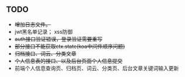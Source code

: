 ## TODO

- ~~增加日志文件。~~
- jwt黑名单记录； xss防御
- ~~auth接口验证错误，登录验证需要重写~~
- ~~部分接口不能获取ctx.state(koa中间件顺序问题)~~
- ~~归档接口、词云、分类文章~~
- ~~个人信息表的接口、以及后台页面个人信息提交~~
- 前端个人信息查询页、归档页、词云、分类页、后台文章关键词输入更新